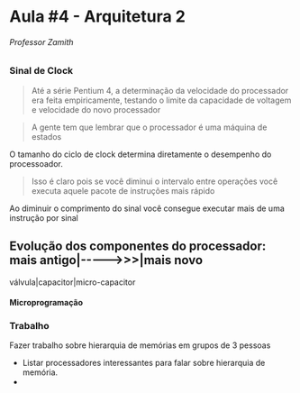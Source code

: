 # Aula #4 - Arquitetura 2
###### Professor Zamith

### Sinal de Clock
> Até a série Pentium 4, a determinação da velocidade do processador era feita empiricamente, testando o limite da capacidade de voltagem e velocidade do novo processador

> A gente tem que lembrar que o processador é uma máquina de estados

O tamanho do ciclo de clock determina diretamente o desempenho do processoador.

> Isso é claro pois se você diminui o intervalo entre operações você executa aquele pacote de instruções mais rápido

Ao diminuir o comprimento do sinal você consegue executar mais de uma instrução por sinal

Evolução dos componentes do processador:
mais antigo|----->>>|mais novo
----------------------------------
válvula|capacitor|micro-capacitor


#### Microprogramação

### Trabalho

Fazer trabalho sobre hierarquia de memórias em grupos de 3 pessoas

- Listar processadores interessantes para falar sobre hierarquia de memória.
- 
